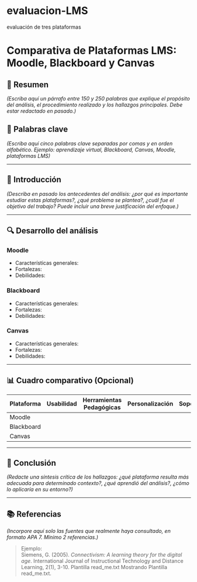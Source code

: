 # evaluacion-LMS
evaluación de tres plataformas
# Comparativa de Plataformas LMS: Moodle, Blackboard y Canvas

## 📝 Resumen
*(Escriba aquí un párrafo entre 150 y 250 palabras que explique el propósito del análisis, el procedimiento realizado y los hallazgos principales. Debe estar redactado en pasado.)*

## 🔑 Palabras clave
*(Escriba aquí cinco palabras clave separadas por comas y en orden alfabético. Ejemplo: aprendizaje virtual, Blackboard, Canvas, Moodle, plataformas LMS)*

---

## 🎯 Introducción
*(Describa en pasado los antecedentes del análisis: ¿por qué es importante estudiar estas plataformas?, ¿qué problema se plantea?, ¿cuál fue el objetivo del trabajo? Puede incluir una breve justificación del enfoque.)*

---

## 🔍 Desarrollo del análisis

### Moodle
- Características generales:
- Fortalezas:
- Debilidades:

### Blackboard
- Características generales:
- Fortalezas:
- Debilidades:

### Canvas
- Características generales:
- Fortalezas:
- Debilidades:

---

## 📊 Cuadro comparativo (Opcional)

| Plataforma | Usabilidad | Herramientas Pedagógicas | Personalización | Soporte |
|------------|------------|--------------------------|------------------|---------|
| Moodle     |            |                          |                  |         |
| Blackboard |            |                          |                  |         |
| Canvas     |            |                          |                  |         |

---

## 🧠 Conclusión
*(Redacte una síntesis crítica de los hallazgos: ¿qué plataforma resulta más adecuada para determinado contexto?, ¿qué aprendió del análisis?, ¿cómo lo aplicaría en su entorno?)*

---

## 📚 Referencias
*(Incorpore aquí solo las fuentes que realmente haya consultado, en formato APA 7. Mínimo 2 referencias.)*

> Ejemplo:  
> Siemens, G. (2005). *Connectivism: A learning theory for the digital age*. International Journal of Instructional Technology and Distance Learning, 2(1), 3-10.
Plantilla read_me.txt
Mostrando Plantilla read_me.txt.
